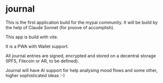 # journal

This is the first application build for the mypai community.
It will be build by the help of Claude Sonnet (for proove of accomplish).

This app is build with vite.

It is a PWA with Wallet support.

All journal entries are signed, encrypted and stored on a decentral storage (IPFS, Filecoin or AR, to be defined).

Journal will have AI support for help analysing mood flows and some other, higher sophisticated ideas :-)



